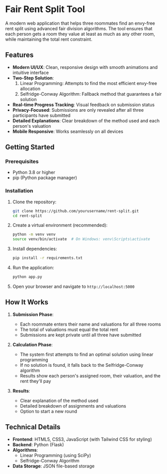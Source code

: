 # Fair Rent Split Tool

A modern web application that helps three roommates find an envy-free rent split using advanced fair division algorithms. The tool ensures that each person gets a room they value at least as much as any other room, while maintaining the total rent constraint.

## Features

- **Modern UI/UX**: Clean, responsive design with smooth animations and intuitive interface
- **Two-Step Solution**:
   1. Linear Programming: Attempts to find the most efficient envy-free allocation
   2. Selfridge-Conway Algorithm: Fallback method that guarantees a fair solution
- **Real-time Progress Tracking**: Visual feedback on submission status
- **Privacy-Focused**: Submissions are only revealed after all three participants have submitted
- **Detailed Explanations**: Clear breakdown of the method used and each person's valuation
- **Mobile Responsive**: Works seamlessly on all devices

## Getting Started

### Prerequisites

- Python 3.8 or higher
- pip (Python package manager)

### Installation

1. Clone the repository:
    ```bash
    git clone https://github.com/yourusername/rent-split.git
    cd rent-split
    ```

2. Create a virtual environment (recommended):
    ```bash
    python -m venv venv
    source venv/bin/activate  # On Windows: venv\Scripts\activate
    ```

3. Install dependencies:
    ```bash
    pip install -r requirements.txt
    ```

4. Run the application:
    ```bash
    python app.py
    ```

5. Open your browser and navigate to `http://localhost:5000`

## How It Works

1. **Submission Phase**:
    - Each roommate enters their name and valuations for all three rooms
    - The total of valuations must equal the total rent
    - Submissions are kept private until all three have submitted

2. **Calculation Phase**:
    - The system first attempts to find an optimal solution using linear programming
    - If no solution is found, it falls back to the Selfridge-Conway algorithm
    - Results show each person's assigned room, their valuation, and the rent they'll pay

3. **Results**:
    - Clear explanation of the method used
    - Detailed breakdown of assignments and valuations
    - Option to start a new round

## Technical Details

- **Frontend**: HTML5, CSS3, JavaScript (with Tailwind CSS for styling)
- **Backend**: Python (Flask)
- **Algorithms**:
   - Linear Programming (using SciPy)
   - Selfridge-Conway Algorithm
- **Data Storage**: JSON file-based storage
